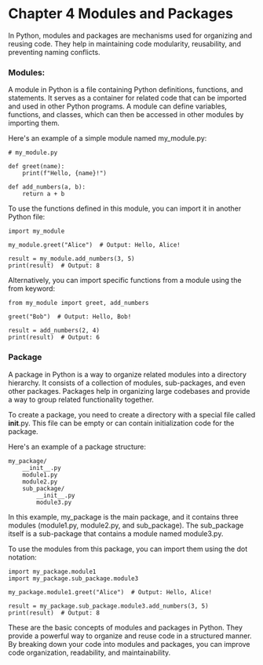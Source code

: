 # Chapter 4 Modules and Packages

In Python, modules and packages are mechanisms used for organizing and reusing code. They help in maintaining code modularity, reusability, and preventing
naming conflicts.

### Modules:

A module in Python is a file containing Python definitions, functions, and statements. It serves as a container for related code that can be imported and used in other Python programs. A module can define variables, functions, and classes, which can then be accessed in other modules by importing them.

Here's an example of a simple module named my_module.py:
```
# my_module.py

def greet(name):
    print(f"Hello, {name}!")

def add_numbers(a, b):
    return a + b
```

To use the functions defined in this module, you can import it in another Python file:
```
import my_module

my_module.greet("Alice")  # Output: Hello, Alice!

result = my_module.add_numbers(3, 5)
print(result)  # Output: 8
```

Alternatively, you can import specific functions from a module using the from keyword:
```
from my_module import greet, add_numbers

greet("Bob")  # Output: Hello, Bob!

result = add_numbers(2, 4)
print(result)  # Output: 6
```

### Package

A package in Python is a way to organize related modules into a directory hierarchy. It consists of a collection of modules, sub-packages, and even other packages. Packages help in organizing large codebases and provide a way to group related functionality together.

To create a package, you need to create a directory with a special file called __init__.py. This file can be empty or can contain initialization code for the package.

Here's an example of a package structure:
```
my_package/
    __init__.py
    module1.py
    module2.py
    sub_package/
        __init__.py
        module3.py
```
In this example, my_package is the main package, and it contains three modules (module1.py, module2.py, and sub_package). The sub_package itself is a sub-package that contains a module named module3.py.

To use the modules from this package, you can import them using the dot notation:
```
import my_package.module1
import my_package.sub_package.module3

my_package.module1.greet("Alice")  # Output: Hello, Alice!

result = my_package.sub_package.module3.add_numbers(3, 5)
print(result)  # Output: 8
```
These are the basic concepts of modules and packages in Python. They provide a powerful way to organize and reuse code in a structured manner. By breaking down your code into modules and packages, you can improve code organization, readability, and maintainability.



